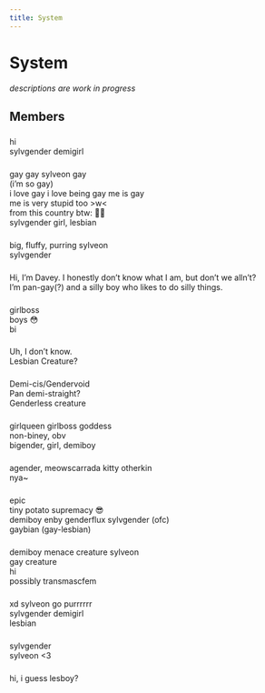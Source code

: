 ```yaml
---
title: System
---
```


# System
*descriptions are work in progress*

## Members

<div id="members">
<!-- copy-paste this template and fill in the css vars to add new members -->
<template id="system-member-template">
	<system-member
		style="
			--pfp: url(/pfps/);
			--name: '';
			--pronouns: '';
			--icon-color: ;
			--member-tag: '';
		"
	>
		<div class="member-pfp" title="REPLACE_ME_WITH_ALT_TEXT"></div>
		<div class="member-content">
			<h3 class="member-name"></h3>
			<div class="member-data">
				<span class="member-pronouns"></span>
				<span class="member-tag"></span>
			</div>
			<div class="member-desc">
				DESCRIPTION_HERE
			</div>
		</div>
	</system-member>
</template>
<!-- sysmembers -->
<system-member
	style="
		--pfp: url(/pfps/Alazéa.png);
		--name: 'Alazéa';
		--pronouns: 'fae/faer';
		--icon-color: #ff719c;
		--member-tag: 'al';
	"
>
	<div class="member-pfp" title="Avatar of Alazéa"></div>
	<div class="member-content">
		<h3 class="member-name"></h3>
		<div class="member-data">
			<span class="member-pronouns"></span>
			<span class="member-tag"></span>
		</div>
		<div class="member-desc">
			hi<br>
			sylvgender demigirl
		</div>
	</div>
</system-member>
<system-member
	style="
		--pfp: url(/pfps/Alice.png);
		--name: 'Alice';
		--pronouns: 'fae/she';
		--icon-color: #ff006f;
		--member-tag: 'ali';
	"
>
	<div class="member-pfp" title="Avatar of Alice"></div>
	<div class="member-content">
		<h3 class="member-name"></h3>
		<div class="member-data">
			<span class="member-pronouns"></span>
			<span class="member-tag"></span>
		</div>
		<div class="member-desc">
			gay gay sylveon gay<br>
			(i&rsquo;m so gay)<br>
			i love gay i love being gay me is gay<br>
			me is very stupid too &gt;w&lt;<br>
			from this country btw: 🏳️‍⚧️<br>
			sylvgender girl, lesbian
		</div>
	</div>
</system-member>
<system-member
	style="
		--pfp: url(/pfps/Azaléa.png);
		--name: 'Azaléa';
		--pronouns: 'it/its';
		--icon-color: #2090f4;
		--member-tag: 'a';
	"
>
	<div class="member-pfp" title="Avatar of Azaléa"></div>
	<div class="member-content">
		<h3 class="member-name"></h3>
		<div class="member-data">
			<span class="member-pronouns"></span>
			<span class="member-tag"></span>
		</div>
		<div class="member-desc">
			big, fluffy, purring sylveon<br>
			sylvgender
		</div>
	</div>
</system-member>
<system-member
	style="
		--pfp: url(/pfps/Davey.png);
		--name: 'Davey';
		--pronouns: 'he/him';
		--icon-color: #f57f00;
		--member-tag: 'd';
	"
>
	<div class="member-pfp" title="Avatar of Davey"></div>
	<div class="member-content">
		<h3 class="member-name"></h3>
		<div class="member-data">
			<span class="member-pronouns"></span>
			<span class="member-tag"></span>
		</div>
		<div class="member-desc">
			Hi, I&rsquo;m Davey. I honestly don&rsquo;t know what I am, but don&rsquo;t we alln&rsquo;t?<br>
			I&rsquo;m pan-gay(?) and a silly boy who likes to do silly things.
		</div>
	</div>
</system-member>
<system-member
	style="
		--pfp: url(/pfps/Ella.png);
		--name: 'Ella';
		--pronouns: 'she/her';
		--icon-color: #be1640;
		--member-tag: 'el';
	"
>
	<div class="member-pfp" title="Avatar of Ella"></div>
	<div class="member-content">
		<h3 class="member-name"></h3>
		<div class="member-data">
			<span class="member-pronouns"></span>
			<span class="member-tag"></span>
		</div>
		<div class="member-desc">
			girlboss<br>
			boys 😳<br>
			bi
		</div>
	</div>
</system-member>
<system-member
	style="
		--pfp: url(/pfps/Emma.png);
		--name: 'Emma';
		--pronouns: 'she/her';
		--icon-color: #de03a6;
		--member-tag: 'e';
	"
>
	<div class="member-pfp" title="Avatar of Emma"></div>
	<div class="member-content">
		<h3 class="member-name"></h3>
		<div class="member-data">
			<span class="member-pronouns"></span>
			<span class="member-tag"></span>
		</div>
		<div class="member-desc">
			Uh, I don&rsquo;t know.<br>
			Lesbian Creature?
		</div>
	</div>
</system-member>
<system-member
	style="
		--pfp: url(/pfps/Ibuprofen.jpg);
		--name: 'Ibuprofen';
		--pronouns: 'they/he';
		--icon-color: #dd6706;
		--member-tag: 'i';
	"
>
	<div class="member-pfp" title="Avatar of Ibuprofen"></div>
	<div class="member-content">
		<h3 class="member-name"></h3>
		<div class="member-data">
			<span class="member-pronouns"></span>
			<span class="member-tag"></span>
		</div>
		<div class="member-desc">
			Demi-cis/Gendervoid<br>
			Pan demi-straight?<br>
			Genderless creature
		</div>
	</div>
</system-member>
<system-member
	style="
		--pfp: url(/pfps/Madeline.png);
		--name: 'Madeline';
		--pronouns: 'fae/faer';
		--icon-color: #ff00fb;
		--member-tag: 'm';
	"
>
	<div class="member-pfp" title="Avatar of Madeline"></div>
	<div class="member-content">
		<h3 class="member-name"></h3>
		<div class="member-data">
			<span class="member-pronouns"></span>
			<span class="member-tag"></span>
		</div>
		<div class="member-desc">
			girlqueen girlboss goddess<br>
			non-biney, obv<br>
			bigender, girl, demiboy
		</div>
	</div>
</system-member>
<system-member
	style="
		--pfp: url(/pfps/Max.jpg);
		--name: 'Max';
		--pronouns: 'they/them';
		--icon-color: #577a47;
		--member-tag: 'ma';
	"
>
	<div class="member-pfp" title="Avatar of Max"></div>
	<div class="member-content">
		<h3 class="member-name"></h3>
		<div class="member-data">
			<span class="member-pronouns"></span>
			<span class="member-tag"></span>
		</div>
		<div class="member-desc">
			agender, meowscarrada kitty otherkin<br>
			nya~
		</div>
	</div>
</system-member>
<system-member
	style="
		--pfp: url(/pfps/Nicky.png);
		--name: 'Nicky';
		--pronouns: 'he/she';
		--icon-color: #cb1b1b;
		--member-tag: 'n';
	"
>
	<div class="member-pfp" title="Avatar of Nicky"></div>
	<div class="member-content">
		<h3 class="member-name"></h3>
		<div class="member-data">
			<span class="member-pronouns"></span>
			<span class="member-tag"></span>
		</div>
		<div class="member-desc">
			epic<br>
			tiny potato supremacy 😎<br>
			demiboy enby genderflux sylvgender (ofc)<br>
			gaybian (gay-lesbian)
		</div>
	</div>
</system-member>
<system-member
	style="
		--pfp: url(/pfps/Oliver.png);
		--name: 'Oliver';
		--pronouns: 'he/they';
		--icon-color: #3b99ff;
		--member-tag: 'o';
	"
>
	<div class="member-pfp" title="Avatar of Oliver"></div>
	<div class="member-content">
		<h3 class="member-name"></h3>
		<div class="member-data">
			<span class="member-pronouns"></span>
			<span class="member-tag"></span>
		</div>
		<div class="member-desc">
			demiboy menace creature sylveon<br>
			gay creature<br>
			hi<br>
			possibly transmascfem
		</div>
	</div>
</system-member>
<system-member
	style="
		--pfp: url(/pfps/Sarah.png);
		--name: 'Sarah';
		--pronouns: 'it/fae/she';
		--icon-color: #4622f1;
		--member-tag: 's';
	"
>
	<div class="member-pfp" title="Avatar of Sarah"></div>
	<div class="member-content">
		<h3 class="member-name"></h3>
		<div class="member-data">
			<span class="member-pronouns"></span>
			<span class="member-tag"></span>
		</div>
		<div class="member-desc">
			xd sylveon go purrrrrr<br>
			sylvgender demigirl<br>
			lesbian
		</div>
	</div>
</system-member>
<system-member
	style="
		--pfp: url(/pfps/Sylv.png);
		--name: 'Sylv';
		--pronouns: 'syl/sylv/sylv\&rsquo;s/sylv\&rsquo;s/sylvself';
		--icon-color: #e31c97;
		--member-tag: 'sy';
	"
>
	<div class="member-pfp" title="Avatar of Sylv"></div>
	<div class="member-content">
		<h3 class="member-name"></h3>
		<div class="member-data">
			<span class="member-pronouns"></span>
			<span class="member-tag"></span>
		</div>
		<div class="member-desc">
			sylvgender<br>
			sylveon &lt;3
		</div>
	</div>
</system-member>
<system-member
	style="
		--pfp: url(/pfps/Xavier.png);
		--name: 'Xavier';
		--pronouns: 'he/him';
		--icon-color: #35e641;
		--member-tag: 'x';
	"
>
	<div class="member-pfp" title="Avatar of Xavier"></div>
	<div class="member-content">
		<h3 class="member-name"></h3>
		<div class="member-data">
			<span class="member-pronouns"></span>
			<span class="member-tag"></span>
		</div>
		<div class="member-desc">
			hi, i guess
			lesboy?
		</div>
	</div>
</system-member>
</div>